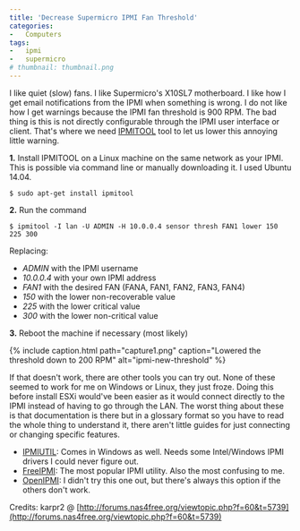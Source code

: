 ```yaml
---
title: 'Decrease Supermicro IPMI Fan Threshold'
categories:
-   Computers
tags:
-   ipmi
-   supermicro
# thumbnail: thumbnail.png
---
```


I like quiet (slow) fans. I like Supermicro's X10SL7 motherboard. I like how I get email notifications from the IPMI when something is wrong. I do not like how I get warnings because the IPMI fan threshold is 900 RPM. The bad thing is this is not directly configurable through the IPMI user interface or client. That's where we need [IPMITOOL](http://sourceforge.net/projects/ipmitool/files/) tool to let us lower this annoying little warning.

<!-- more -->

**1.** Install IPMITOOL on a Linux machine on the same network as your IPMI. This is possible via command line or manually downloading it. I used Ubuntu 14.04.

```terminal
$ sudo apt-get install ipmitool
```

**2.** Run the command

```terminal
$ ipmitool -I lan -U ADMIN -H 10.0.0.4 sensor thresh FAN1 lower 150 225 300
```

Replacing:

*   _ADMIN_ with the IPMI username
*   _10.0.0.4_ with your own IPMI address
*   _FAN1_ with the desired FAN (FANA, FAN1, FAN2, FAN3, FAN4)
*   _150_ with the lower non-recoverable value
*   _225_ with the lower critical value
*   _300_ with the lower non-critical value

**3.** Reboot the machine if necessary (most likely)

{% include caption.html path="capture1.png" caption="Lowered the threshold down to 200 RPM" alt="ipmi-new-threshold" %}

If that doesn't work, there are other tools you can try out. None of these seemed to work for me on Windows or Linux, they just froze. Doing this before install ESXi would've been easier as it would connect directly to the IPMI instead of having to go through the LAN. The worst thing about these is that documentation is there but in a glossary format so you have to read the whole thing to understand it, there aren't little guides for just connecting or changing specific features.

*   [IPMIUTIL](http://ipmiutil.sourceforge.net/): Comes in Windows as well. Needs some Intel/Windows IPMI drivers I could never figure out.
*   [FreeIPMI](http://www.gnu.org/software/freeipmi/): The most popular IPMI utility. Also the most confusing to me.
*   [OpenIPMI](http://openipmi.sourceforge.net/): I didn't try this one out, but there's always this option if the others don't work.

Credits: karpr2 @ [http://forums.nas4free.org/viewtopic.php?f=60&t=5739](http://forums.nas4free.org/viewtopic.php?f=60&t=5739)
